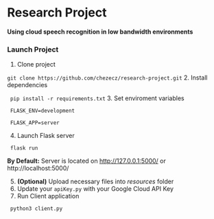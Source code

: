 # Research Project
__Using cloud speech recognition in low bandwidth environments__

### Launch Project
1. Clone project

```git clone https://github.com/chezecz/research-project.git```
2. Install dependencies

``` pip install -r requirements.txt```
3. Set enviroment variables

``` FLASK_ENV=development```

``` FLASK_APP=server```

4. Launch Flask server

``` flask run```

**By Default:** Server is located on http://127.0.0.1:5000/ or http://localhost:5000/

5. __(Optional)__ Upload necessary files into *resources* folder
6. Update your ```apiKey.py``` with your Google Cloud API Key
7. Run Client application

``` python3 client.py```
